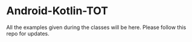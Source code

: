 # Android-Kotlin-TOT
All the examples given during the classes will be here. Please follow this repo for updates.

